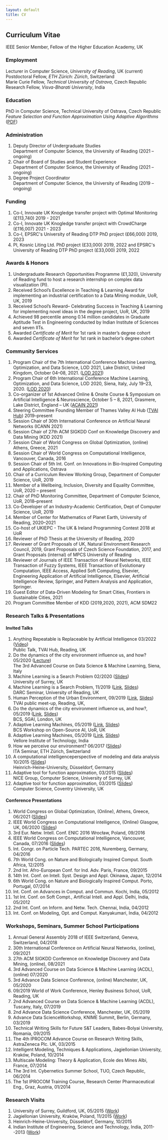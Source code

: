 ```yaml
---
layout: default
title: CV
---
```


<!---
<a href="{{site.baseurl}}/index">Home</a> | 
<a href="{{site.baseurl}}/profile">Profile</a> | 
<a href="{{site.baseurl}}/publications">Publications</a> | 
<a href="{{site.baseurl}}/research">Research</a> | 
<a href="{{site.baseurl}}/teaching">Teaching</a> --->

## Curriculum Vitae

IEEE Senior Member, Fellow of the Higher Education Academy, UK

### Employment
Lecturer in Computer Science, _University of Reading_, UK (current) <br>
Postdoctoral Fellow, _ETH Zürich: Zürich_, Switzerland <br>
Marie Curie Fellow, _Technical University of Ostrava_, Czech Republic <br>
Research Fellow, _Visva-Bharati University_, India <br>

### Education
PhD in Computer Science, Technical University of Ostrava, Czech Republic <br>
_Feature Selection and Function Approximation Using Adaptive Algorithms_ (<a href="https://dspace.vsb.cz/handle/10084/112274?locale-attribute=en" target="_blank">PDF</a>)  <br>
<!--Advisors | Prof Vaclav Snášel, TUO, Czech Republic and Prof Ajith Abraham, MIR Labs, United States <br> -->

### Administration
1. Deputy Director of Undergraduate Studies <br> Department of Computer Science, the University of Reading (2021 – ongoing)
1. Chair of Board of Studies and Student Experience <br> Department of Computer Science, the University of Reading (2021 – ongoing)
1. Degree Project Coordinator <br> Department of Computer Science, the University of Reading (2019 – ongoing)

### Funding
1. Co-I, Innovate UK Knogledge transfer project with Optimal Monitoring (£113,740) 2019 - 2021 
2. Co-I, Innovate UK Knogledge transfer project with CrowdCharge (£116,007) 2021 - 2023 
3. Co-I, EPSRC's University of Reading DTP PhD project (£66,000) 2019, 2023 
4. PI, Kosnic Liting Ltd. PhD project (£33,000) 2019, 2022 and EPSRC's University of Reading DTP PhD project (£33,000) 2019, 2022


### Awards & Honors
1. Undergraduate Research Opportunities Programme (£1,320), University of Reading fund to host a research internship on complex data visualization (PI).
2. Received School’s Excellence in Teaching & Learning Award for implementing an industrial certification to a Data Mining module, UoR, UK, 2019
4. Received School’s Reward– Celebrating Success in Teaching & Learning for implementing novel ideas in the degree project, UoR, UK, 2019
7. Achieved 98 percentile among 0.14 million candidates in Graduate Aptitude Test in Engineering conducted by Indian Institute of Sciences and seven IITs.
8. Awarded _Certificate of Merit_ for 1st rank in master’s degree cohort
9. Awarded _Certificate of Merit_ for 1st rank in bachelor’s degree cohort
<!--6. Obtained 3rd place at Breaking the Wall of Perception of Cities at Falling Walls Lab, Paris, France, 2017 -->

<!--
### Selected Papers
1. **Ojha V**, Nicosia G. (2022) Backpropagation Neural Tree, _Neural Networks_, 149, 66--83, Elsevier. (<a href="https://github.com/vojha-code/BNeuralT" target="_blank">Code</a>, <a href="https://arxiv.org/abs/2202.02248" target="_blank">PDF</a>)
1. Pravin C, Martino I, Nicosia G, **Ojha V** (2021). Adversarial robustness in deep learning: Attacks on fragile neurons. _The 30th Int. Conf. on Artificial Neural Networks_, ICANN (pp 16-28), Springer, LNCS, Bratislava, Slovakia. (<a href="https://centaur.reading.ac.uk/99457/" target="_blank">PDF</a>)
1. **Ojha VK**, Snášel V, Abraham A. (2018). Multiobjective programming for type-2 hierarchical fuzzy trees, _IEEE Transaction on Fuzzy Systems, 26_(2), 915--936. (<a href="https://arxiv.org/abs/1705.05769" target="_blank">PDF</a>)
1. Vandaele R, Dance SL, **Ojha V**. (2021). Deep learning for automated river-level monitoring through river camera images: an approach based on water segmentation and transfer learning, _Hydrology and Earth System Sciences 25(8)_ 4435--4453 (<a href="https://doi.org/10.5194/hess-25-4435-2021" target="_blank">Data, PDF</a>)
1. **Ojha VK**, Griego D, Kuliga S, Bielik M, Bus P, Schaeben C, Treyer L, Standfest M, Schneider S, Konig R, Donath D,  Schmitt G. (2019). Machine learning approaches to understand the influence of urban environments on human's physiological response, _Information Sciences, 474_, 154--169. Elsevier. (<a href="https://arxiv.org/abs/1812.06128" target="_blank">PDF</a>)
<!-- 1. **Ojha VK**, Schiano S,  Wu C, Abraham A, Snášel V (2016) Predictive modelling of die filling of the pharmaceutical granules using the flexible neural tree,  _Neural Computing Application 29_(7), 467--481. Springer. (<a href="https://arxiv.org/abs/1709.04318" target="_blank">PDF</a>)  -->


### Community Services
1. Program Chair of the 7th International Conference Machine Learning, Optimization, and Data Science,
LOD 2021, Lake District, United Kingdom, October 04–08, 2021. (<a href="https://lod2021.icas.cc/" target="_blank">LOD 2021</a>)
1. Program Chair of 6th International Conference Machine Learning, Optimization, and Data Science,
LOD 2020, Siena, Italy, July 19–23, 2020. (<a href="https://lod2020.icas.xyz/" target="_blank">LOD 2020</a>)
1. Co-organizer of 1st Advanced Online & Onsite Course & Symposium on Artificial Intelligence & Neuroscience, October 5 – 8, 2021,  Grasmere, Lake District, England – UK (<a href="https://acain2021.artificial-intelligence-sas.org/" target="_blank">ACAIN 2021</a>) 
1. Steering Committee Founding Member of Thames Valley AI Hub (<a href="https://tvsp.herokuapp.com/" target="_blank">TVAI Hub</a>) 2019–present
1. Session Chair of 30th International Conference on Artificial Neural Networks (ICANN 2021)
1. Session Chair of 27th ACM SIGKDD Conf on Knowledge Discovery and Data Mining (KDD 2021)
1. Session Chair of World Congress on Global Optimization, (online) Athens, Greece, 2021
1. Session Chair of World Congress on Computational Intelligence, Vancouver, Canada, 2016
1. Session Chair of 5th Int. Conf. on Innovations in Bio-Inspired Computing and Applications, Ostrava
1. Chair of a Curriculum Review Working Group, Department of Computer Science, UoR, 2019
1. Member of a Wellbeing, Inclusion, Diversity and Equality Committee, UoR, 2020 – present
1. Chair of PhD Monitoring Committee, Department of Computer Science, UoR, 2018–present
1. Co-Developer of an Industry-Academic Certification, Dept of Computer Science, UoR, 2019
1. Member of Center for Mathematics of Planet Earth, University of Reading, 2020–2021
1. Co-host of UKIEPC - The UK & Ireland Programming Contest 2018 at UoR
1. Reviewer of PhD Thesis at the University of Reading, 2020
1. Reviewer of Grant Proposals of UK, Natural Environment Research Council, 2019, 
Grant Proposals of Czech Science Foundation, 2017, 
and Grant Proposals (internal) of MPCS University of Reading
1. Reviewer of Journals of IEEE Transaction of Neural Networks, IEEE Transaction of Fuzzy Systems,
IEEE Transaction of Evolutionary Computation, IEEE Access, Applied Soft Computing, Elsevier, Engineering
Application of Artificial Intelligence, Elsevier, Artificial Intelligence Review, Springer, and
Pattern Analysis and Application, Springer.
1. Guest Editor of Data-Driven Modeling for Smart Cities, Frontiers in Sustainable Cities, 2021
1. Program Committee Member of KDD (2019,2020, 2021), ACM SDM22
<!-- Co-organiser of BCS open source AI workshop, 2019 -->

### Research Talks & Presentations

#### Invited Talks
1. Anything Repeatable is Replaceable by Artificial Intelligence 03/2022 (<a href="https://youtu.be/3U4-7Y-epFw?t=86" target="_blank">Video</a>) <br>
Public Talk, TVAI Hub, Reading, UK 
1. Do the dynamics of the city environment influence us, and how? 05/2020 (<a href="https://acdl2020.icas.xyz/lecturers/" target="_blank">Lecture</a>)<br> The 3rd Advanced Course on Data Science & Machine Learning, Siena, Italy
1. Machine Learning is a Search Problem 02/2020 (<a href="https://github.com/ojhavk/ojhavk.github.io/blob/main/data/Research_Talks/Surrey/ML_Is_A_Search_Prob_VOjha.pdf" target="_blank">Slides</a>) <br> University of Surrey, UK
1. Machine Learning is a Search Problem, 11/2019 (<a href="https://research.reading.ac.uk/met-darc/news-and-events/darc-seminar-series/" target="_blank">Link</a>, <a href="https://github.com/ojhavk/ojhavk.github.io/blob/main/data/Research_Talks/Surrey/ML_Is_A_Search_Prob_VOjha.pdf" target="_blank">Slides</a>) <br> DARC Seminar, University of Reading, UK
1. Human Perception of the Urban Environment, 09/2019 (<a href="https://www.meetup.com/Thames-Valley-Artificial-Intelligence-Meetup/events/263027968/" target="_blank">Link</a>, <a href="https://archive.arch.ethz.ch/esum/downloads/presentations/ESUM_Full_presenation.pdf" target="_blank">Slides</a>) <br> TVAI public meet-up, Reading, UK, 
1. Do the dynamics of the city environment influence us, and how?, 05/2019 (<a href="https://www.bcs.org/events-calendar/2019/may/uk-symposium-on-knowledge-discovery-and-data-mining-2019-bcs-sgai-the-specialist-group-on-artificial-intelligence/" target="_blank">Link</a>, <a href="https://archive.arch.ethz.ch/esum/downloads/presentations/ESUM_Full_presenation.pdf" target="_blank">Slides</a>) <br>  BCS, SGAI, London, UK 
1. Adaptive Learning Machines, 05/2019 (<a href="https://ossg.bcs.org/blog/event/open-source-ai-april-2019/" target="_blank">Link</a>, <a href="https://ossg.bcs.org/wp-content/uploads/04-19-varun.pdf" target="_blank">Slides</a>) <br>  BCS Workshop on Open-Source AI, UoR, UK 
1. Adaptive Learning Machines, 05/2019 (<a href="https://ossg.bcs.org/blog/event/open-source-ai-april-2019/" target="_blank">Link</a>, <a href="https://ossg.bcs.org/wp-content/uploads/04-19-varun.pdf" target="_blank">Slides</a>) <br>  Vellore Institute of Technology, India
1. How we perceive our environment? 06/2017 (<a href="https://archive.arch.ethz.ch/esum/downloads/presentations/Varun_ITA_talk_14_6_17.pdf" target="_blank">Slides</a>) <br> ITA Seminar, ETH Zürich, Switzerland 
1. A computational intelligenceperspective of modeling and data analysis 10/2015 (<a href="https://github.com/ojhavk/ojhavk.github.io/blob/main/data/Research_Talks/Dusseldorf/Varun_Dusseldorf_IPROCOM.pdf" target="_blank">Slides</a>) <br>  Heinrich-Heine-University, Düsseldorf, Germany 
1. Adaptive tool for function approximation, 03/2015 (<a href="https://github.com/ojhavk/ojhavk.github.io/blob/main/data/Research_Talks/Surrey/03_2015_Varun_UK_FNT_CS.pdf" target="_blank">Slides</a>) <br> NICE Group, Computer Science, University of Surrey, UK
1. Adaptive tool for function approximation, 03/2015 (<a href="https://github.com/ojhavk/ojhavk.github.io/blob/main/data/Research_Talks/Surrey/03_2015_Varun_UK_FNT_CS.pdf" target="_blank">Slides</a>) <br> Computer Science, Coventry University, UK 
<!--1. Cochin University of Science and Technology, India, Advancement in machine learning, 01/2015 -->

#### Conference Presentations
1. World Congress on Global Optimization, (Online), Athens, Greece, 06/2021 (<a href="https://github.com/ojhavk/ojhavk.github.io/blob/main/data/Research_Talks/Confrence_Presentations/2021_WCGO.pdf" target="_blank">Slides</a>)
1. IEEE World Congress on Computational Intelligence, (Online) Glasgow, UK, 06/2020 (<a href="https://github.com/ojhavk/ojhavk.github.io/blob/main/data/Research_Talks/Confrence_Presentations/2020_WCCI.pdf" target="_blank">Slides</a>)
1. 3rd Eur. Netw. Intell. Conf. ENIC 2016 Wrocław, Poland, 09/2016
1. IEEE World Congress on Computational Intelligence, Vancouver, Canada, 07/2016 (<a href="https://github.com/ojhavk/ojhavk.github.io/blob/main/data/Research_Talks/Confrence_Presentations/2016_WCCI.pdf" target="_blank">Slides</a>)
1. Int. Congr. on Particle Tech. PARTEC 2016, Nuremberg, Germany, 04/2016
1. 7th World Cong. on Nature and Biologically Inspired Comput. South Africa, 12/2015
1. 2nd Int. Afro-European Conf. for Ind. Adv. Paris, France, 09/2015
1. 14th Int. Conf. on Intell. Syst. Design and Appl. Okinawa, Japan, 12/2014
1. 6th World Cong. on Nature and Biologically Inspired Comput. Porto, Portugal, 07/2014
1. Int. Conf. on Advances in Comput. and Commun. Kochi, India, 05/2012
1. 1st Int. Conf. on Soft Compt., Artificial Intell. and Appl. Delhi, India, 05/2012
1. 2nd Int. Conf. on Inform. and Netw. Tech. Chennai, India, 04/2012
1. Int. Conf. on Modeling, Opt. and Comput. Kanyakumari, India, 04/2012

### Workshops, Seminars, Summer School Participations
1. Annual General Assembly 2018 of IEEE Switzerland, Geneva, Switzerland, 04/2018
1. 30th International Conference on Artificial Neural Networks, (online), 09/2021
1. 27th ACM SIGKDD Conference on Knowledge Discovery and Data Mining, (online), 08/2021
1. 3rd Advanced Course on Data Science & Machine Learning (ACDL), (online) 07/2020
1. 3rd Advance Data Science Conference, (online) Manchester, UK, 05/2020
1. 09/2019 World of Work Conference, Henley Business School, UoR, Reading, UK
1. 2nd Advanced Course on Data Science & Machine Learning (ACDL), Tuscany, Italy, 07/2019
1. 2nd Advance Data Science Conference, Manchester, UK, 05/2019
1. Advance Data ScienceWorkshop, KNIME Summit, Berlin, Germany, 03/2019
1. Technical Writing Skills for Future S&T Leaders, Babes-Bolyai University, Romania, 09/2015
1. The 4th IPROCOM Advance Course on Research Writing Skills, AstraZeneca Plc. UK, 03/2015
1. Intelligent Modeling, Techniques & Applications, Jagiellonian University, Kraków, Poland, 10/2014
1. Multiscale Modeling: Theory & Application, Ecole des Mines Albi, France, 07/2014
1. The 3rd Int. Cybernetics Summer School, TUO, Czech Republic, 06/2014
1. The 1st IPROCOM Training Course, Research Center Pharmaceutical Eng., Graz, Austria, 01/2014

### Research Visits
1. University of Surrey, Guildford, UK, 05/2015 (<a href="https://arxiv.org/abs/1709.04318" target="_blank">Work</a>)
1. Jagiellonian University, Kraków, Poland, 11/2015 (<a href="https://doi.org/10.2147/IJN.S71847" target="_blank">Work</a>)
1. Heinrich-Heine-University, Düsseldorf, Germany, 10/2015
1. Indian Institute of Engineering, Science and Technology, India, 2011--2013 (<a href="https://arxiv.org/abs/1707.00561" target="_blank">Work</a>)

<!---### Professional Membership
1. Senior Member, Institute of Electrical and Electronics Engineers (IEEE)
1. Member, Association for Computing Machinery (ACM)--->

